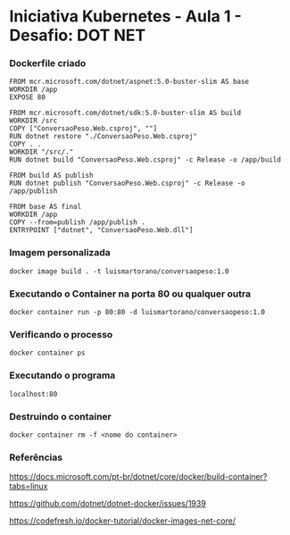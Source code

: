 # Iniciativa Kubernetes - Aula 1 - Desafio: DOT NET

### Dockerfile criado
```
FROM mcr.microsoft.com/dotnet/aspnet:5.0-buster-slim AS base
WORKDIR /app
EXPOSE 80

FROM mcr.microsoft.com/dotnet/sdk:5.0-buster-slim AS build
WORKDIR /src
COPY ["ConversaoPeso.Web.csproj", ""]
RUN dotnet restore "./ConversaoPeso.Web.csproj"
COPY . .
WORKDIR "/src/."
RUN dotnet build "ConversaoPeso.Web.csproj" -c Release -o /app/build

FROM build AS publish
RUN dotnet publish "ConversaoPeso.Web.csproj" -c Release -o /app/publish

FROM base AS final
WORKDIR /app
COPY --from=publish /app/publish .
ENTRYPOINT ["dotnet", "ConversaoPeso.Web.dll"]
```
### Imagem personalizada
```
docker image build . -t luismartorano/conversaopeso:1.0 
```

### Executando o Container na porta 80 ou qualquer outra
```
docker container run -p 80:80 -d luismartorano/conversaopeso:1.0
```

### Verificando o processo
```
docker container ps
```
### Executando o programa
```
localhost:80
```
### Destruindo o container
```
docker container rm -f <nome do container>
```
### Referências

https://docs.microsoft.com/pt-br/dotnet/core/docker/build-container?tabs=linux

https://github.com/dotnet/dotnet-docker/issues/1939

https://codefresh.io/docker-tutorial/docker-images-net-core/



